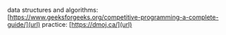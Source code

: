 data structures and algorithms: [https://www.geeksforgeeks.org/competitive-programming-a-complete-guide/](url)
practice: [https://dmoj.ca/](url)
